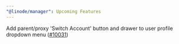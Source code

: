 ```yaml
---
"@linode/manager": Upcoming Features
---
```


Add parent/proxy 'Switch Account' button and drawer to user profile dropdown menu  ([#10031](https://github.com/linode/manager/pull/10031))
